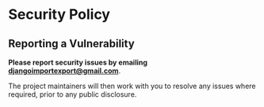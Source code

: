 # Security Policy

## Reporting a Vulnerability

 **Please report security issues by emailing djangoimportexport@gmail.com**.

 The project maintainers will then work with you to resolve any issues where required, prior to any public disclosure.